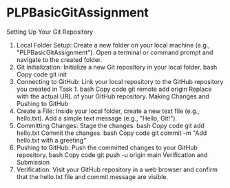 # PLPBasicGitAssignment
Setting Up Your Git Repository
1. Local Folder Setup:
Create a new folder on your local machine (e.g., "PLPBasicGitAssignment").
Open a terminal or command prompt and navigate to the created folder.
2. Git Initialization:
Initialize a new Git repository in your local folder.
bash
Copy code
git init
3. Connecting to GitHub:
Link your local repository to the GitHub repository you created in Task 1.
bash
Copy code
git remote add origin <repository-url>
Replace <repository-url> with the actual URL of your GitHub repository.
Making Changes and Pushing to GitHub
4. Create a File:
Inside your local folder, create a new text file (e.g., hello.txt).
Add a simple text message (e.g., "Hello, Git!").
5. Committing Changes:
Stage the changes.
bash
Copy code
git add hello.txt
Commit the changes.
bash
Copy code
git commit -m "Add hello.txt with a greeting"
6. Pushing to GitHub:
Push the committed changes to your GitHub repository.
bash
Copy code
git push -u origin main
Verification and Submission
7. Verification:
Visit your GitHub repository in a web browser and confirm that the hello.txt file and commit message are visible.
